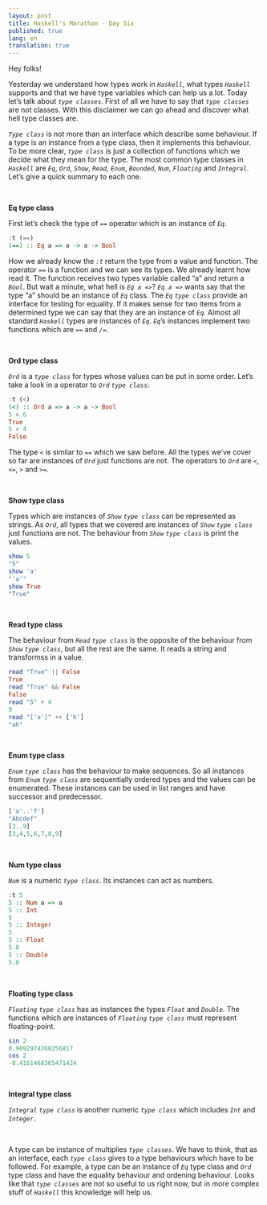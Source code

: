 ```yaml
---
layout: post
title: Haskell's Marathon - Day Six
published: true
lang: en
translation: true
---
```


Hey folks!


Yesterday we understand how types work in *`Haskell`*, what types *`Haskell`* supports and that we have type variables which can help us a lot.
Today let’s talk about *`type classes`*. First of all we have to say that *`type classes`* are not classes. With this disclaimer we can go ahead and discover what hell type classes are.


<!--more-->


*`Type class`* is not more than an interface which describe some behaviour. If a type is an instance from a type class, then it implements this behaviour.
To be more clear, *`type class`* is just a collection of functions which we decide what they mean for the type.
The most common type classes in *`Haskell`* are *`Eq`*, *`Ord`*, *`Show`*, *`Read`*, *`Enum`*, *`Bounded`*, *`Num`*, *`Floating`* and *`Integral`*. Let’s give a quick summary to each one.

<br />

**Eq type class**

First let’s check the type of *`==`* operator which is an instance of *`Eq`*.
```haskell
:t (==)
(==) :: Eq a => a -> a -> Bool
```
How we already know the *`:t`* return the type from a value and function. The operator *`==`* is a function and we can see its types. We already learnt how read it. The function receives two types variable called “a” and return a *`Bool`*. But wait a minute, what hell is *`Eq a =>`*? *`Eq a =>`* wants say that the type “a” should be an instance of *`Eq`* class.
The *`Eq`* *`type class`* provide an interface for testing for equality. If it makes sense for two items from a determined type we can say that they are an instance of *`Eq`*. Almost all standard *`Haskell`* types are instances of *`Eq`*.
*`Eq`*’s instances implement two functions which are *`==`* and *`/=`*.

<br />

**Ord type class**

*`Ord`* is a *`type class`* for types whose values can be put in some order.  Let’s take a look in a operator to *`Ord`* *`type class`*:
```haskell
:t (<)
(<) :: Ord a => a -> a -> Bool
5 < 6
True
5 < 4
False
```
The type *`<`* is similar to *`==`* which we saw before. All the types we’ve cover so far are instances of *`Ord`* just functions are not. The operators to *`Ord`* are *`<`*, *`<=`*, *`>`* and *`>=`*.

<br />

**Show type class**

Types which are instances of *`Show`* *`type class`* can be represented as strings. As *`Ord`*, all types that we covered are instances of *`Show`* *`type class`* just functions are not. The behaviour from *`Show`* *`type class`* is print the values.
```haskell
show 5
"5"
show 'a'
"'a'"
show True
"True"
```

<br />

**Read type class**

The behaviour from *`Read`* *`type class`* is the opposite of the behaviour from *`Show`* *`type class`*, but all the rest are the same. It reads a string and transformss in a value.
```haskell
read "True" || False
True
read "True" && False
False
read "5" + 4
9
read "['a']" ++ ['h']
"ah"
```

<br />

**Enum type class**

*`Enum`* *`type class`* has the behaviour to make sequences. So all instances from *`Enum`* *`type class`* are sequentially ordered types and the values can be enumerated. These instances can be used in list ranges and have successor and predecessor.
```haskell
['a'..'f']
"Abcdef"
[3..9]
[3,4,5,6,7,8,9]
```

<br />

**Num type class**

*`Num`* is a numeric *`type class`*. Its instances can act as numbers.
```haskell
:t 5
5 :: Num a => a
5 :: Int
5
5 :: Integer
5
5 :: Float
5.0
5 :: Double
5.0
```

<br />

**Floating type class**

*`Floating`* *`type class`* has as instances the types *`Float`* and *`Double`*. The functions which are instances of *`Floating`* *`type class`* must represent floating-point.
```haskell
sin 2
0.9092974268256817
cos 2
-0.4161468365471424
```

<br />

**Integral type class**

*`Integral`* *`type class`* is another numeric *`type class`* which includes *`Int`* and *`Integer`*.

<br />

A type can be instance of multiplies *`type classes`*. We have to think, that as an interface, each *`type class`* gives to a type behaviours which have to be followed. For example, a type can be an instance of *`Eq`* type class and *`Ord`* type class and have the equality behaviour and ordening behaviour.
Looks like that *`type classes`* are not so useful to us right now, but in more complex stuff of *`Haskell`* this knowledge will help us.
